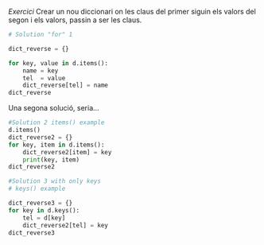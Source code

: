 *Exercici* Crear un nou diccionari on les claus del primer siguin els valors del segon i els valors, passin a ser les claus.


```python
# Solution "for" 1

dict_reverse = {}

for key, value in d.items():
    name = key
    tel  = value
    dict_reverse[tel] = name
dict_reverse
```

Una segona solució, seria... 

```python
#Solution 2 items() example
d.items()
dict_reverse2 = {}
for key, item in d.items():
    dict_reverse2[item] = key
    print(key, item)
dict_reverse2
```
```python
#Solution 3 with only keys
# keys() example

dict_reverse3 = {}
for key in d.keys():
    tel = d[key]
    dict_reverse2[tel] = key
dict_reverse3
```
